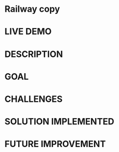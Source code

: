 # Railway copy

# LIVE DEMO

# DESCRIPTION

# GOAL

# CHALLENGES

# SOLUTION IMPLEMENTED

# FUTURE IMPROVEMENT

